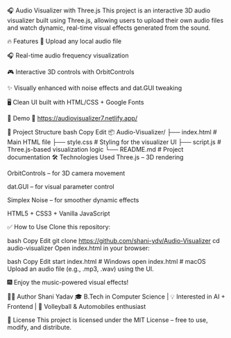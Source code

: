 🎧 Audio Visualizer with Three.js
This project is an interactive 3D audio visualizer built using Three.js, allowing users to upload their own audio files and watch dynamic, real-time visual effects generated from the sound.

🔥 Features
🎵 Upload any local audio file

🎧 Real-time audio frequency visualization

🎮 Interactive 3D controls with OrbitControls

✨ Visually enhanced with noise effects and dat.GUI tweaking

🖥️ Clean UI built with HTML/CSS + Google Fonts

🚀 Demo
🔗 https://audiovisualizer7.netlify.app/

📁 Project Structure
bash
Copy
Edit
📦 Audio-Visualizer/
├── index.html        # Main HTML file
├── style.css         # Styling for the visualizer UI
├── script.js         # Three.js-based visualization logic
└── README.md         # Project documentation
🛠️ Technologies Used
Three.js – 3D rendering

OrbitControls – for 3D camera movement

dat.GUI – for visual parameter control

Simplex Noise – for smoother dynamic effects

HTML5 + CSS3 + Vanilla JavaScript

✅ How to Use
Clone this repository:

bash
Copy
Edit
git clone https://github.com/shani-ydv/Audio-Visualizer
cd audio-visualizer
Open index.html in your browser:

bash
Copy
Edit
start index.html  # Windows
open index.html   # macOS
Upload an audio file (e.g., .mp3, .wav) using the UI.

🎆 Enjoy the music-powered visual effects!

🙋‍♂️ Author
Shani Yadav
🎓 B.Tech in Computer Science | 💡 Interested in AI + Frontend | 🏐 Volleyball & Automobiles enthusiast

📄 License
This project is licensed under the MIT License – free to use, modify, and distribute.

